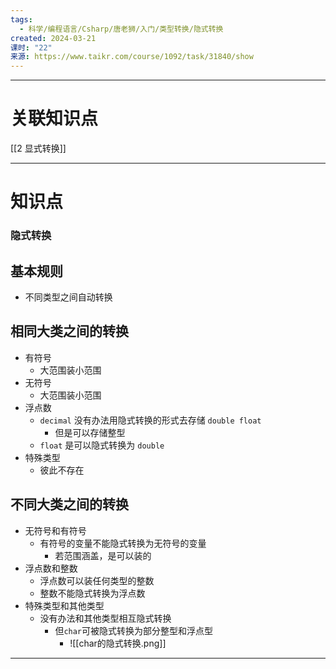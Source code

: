 ```yaml
---
tags:
  - 科学/编程语言/Csharp/唐老狮/入门/类型转换/隐式转换
created: 2024-03-21
课时: "22"
来源: https://www.taikr.com/course/1092/task/31840/show
---
```


---
# 关联知识点

[[2 显式转换]]

---
# 知识点

### 隐式转换

## 基本规则

- 不同类型之间自动转换
## 相同大类之间的转换

- 有符号
	- 大范围装小范围
- 无符号
	- 大范围装小范围
- 浮点数
	- `decimal` 没有办法用隐式转换的形式去存储 `double float`
		- 但是可以存储整型
	- `float` 是可以隐式转换为 `double`
- 特殊类型
	- 彼此不存在
##  不同大类之间的转换

- 无符号和有符号
	- 有符号的变量不能隐式转换为无符号的变量
		- 若范围涵盖，是可以装的
- 浮点数和整数
	- 浮点数可以装任何类型的整数
	- 整数不能隐式转换为浮点数
- 特殊类型和其他类型
	- 没有办法和其他类型相互隐式转换
		- 但`char`可被隐式转换为部分整型和浮点型
			- ![[char的隐式转换.png]]

---